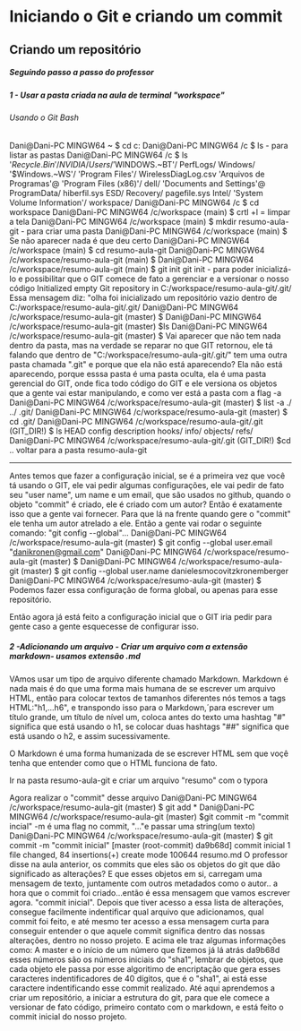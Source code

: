 # Iniciando o Git e criando um commit

 ## Criando um repositório 

##### Seguindo passo a passo do professor

##### 1 - Usar a pasta criada na aula de terminal "workspace"

###### Usando o Git Bash

Dani@Dani-PC MINGW64 ~
$ cd c:
Dani@Dani-PC MINGW64 /c
$ ls - para listar as pastas
Dani@Dani-PC MINGW64 /c
$ ls
'$Recycle.Bin'/             NVIDIA/                       Users/
'$WINDOWS.~BT'/             PerfLogs/                     Windows/
'$Windows.~WS'/            'Program Files'/               WirelessDiagLog.csv
'Arquivos de Programas'@   'Program Files (x86)'/         dell/
'Documents and Settings'@   ProgramData/                  hiberfil.sys
 ESD/                       Recovery/                     pagefile.sys
 Intel/                    'System Volume Information'/   workspace/
Dani@Dani-PC MINGW64 /c
$ cd workspace
Dani@Dani-PC MINGW64 /c/workspace (main)
$ crtl +l = limpar a tela
Dani@Dani-PC MINGW64 /c/workspace (main)
$ mkdir resumo-aula-git - para criar uma pasta 
Dani@Dani-PC MINGW64 /c/workspace (main)
$
Se não aparecer nada é que deu certo
Dani@Dani-PC MINGW64 /c/workspace (main)
$ cd resumo-aula-git
Dani@Dani-PC MINGW64 /c/workspace/resumo-aula-git (main)
$
Dani@Dani-PC MINGW64 /c/workspace/resumo-aula-git (main)
$ git init 
 git init - para poder inicializá-lo e possibilitar que o GIT comece de fato a gerenciar e a versionar o nosso código
Initialized empty Git repository in C:/workspace/resumo-aula-git/.git/
Essa mensagem diz: "olha foi inicializado um repositório vazio dentro de C:/workspace/resumo-aula-git/.git/
Dani@Dani-PC MINGW64 /c/workspace/resumo-aula-git (master)
$
Dani@Dani-PC MINGW64 /c/workspace/resumo-aula-git (master)
$ls 
Dani@Dani-PC MINGW64 /c/workspace/resumo-aula-git (master)
$
Vai aparecer que não tem nada dentro da pasta, mas na verdade se  reparar no que GIT retornou, ele tá falando que dentro de "C:/workspace/resumo-aula-git/.git/" tem uma outra pasta chamada ".git" e porque que ela não está aparecendo? Ela não está aparecendo, porque esssa pasta é uma pasta oculta, ela é uma pasta gerencial do GIT, onde fica todo código do GIT e ele versiona os objetos que a gente vai estar manipulando, e como ver está a pasta com a flag -a
Dani@Dani-PC MINGW64 /c/workspace/resumo-aula-git (master)
$ list -a 
./  ../  .git/
Dani@Dani-PC MINGW64 /c/workspace/resumo-aula-git (master)
$ cd .git/
Dani@Dani-PC MINGW64 /c/workspace/resumo-aula-git/.git (GIT_DIR!)
$ ls
HEAD  config  description  hooks/  info/  objects/  refs/
Dani@Dani-PC MINGW64 /c/workspace/resumo-aula-git/.git (GIT_DIR!)
$cd .. voltar para a pasta resumo-aula-git

--------------------------------------------------------------------------------
Antes temos que fazer a configuração inicial, se é a primeira vez que você tá usando o GIT, ele vai pedir algumas configurações, ele vai pedir de fato seu "user name", um name e um email, que são usados no github, quando o objeto "commit" é criado, ele é criado com um autor? Então é exatamente isso que a gente vai fornecer. Para que lá na frente quando gere o "commit" ele tenha um autor atrelado a ele. Então a gente vai rodar o seguinte comando: "git config --global"...
Dani@Dani-PC MINGW64 /c/workspace/resumo-aula-git (master)
$ git config --global user.email "danikronen@gmail.com"
Dani@Dani-PC MINGW64 /c/workspace/resumo-aula-git (master)
$
Dani@Dani-PC MINGW64 /c/workspace/resumo-aula-git (master)
$ git config --global user.name danielesmocovitzkronemberger
Dani@Dani-PC MINGW64 /c/workspace/resumo-aula-git (master)
$
Podemos fazer essa configuração de forma global, ou apenas para esse repositório.

Então agora já está feito a configuração inicial que o GIT iria pedir para gente caso a gente esquecesse de configurar isso.

##### 2 -Adicionando um arquivo - Criar um arquivo com a extensão markdown- usamos extensão .md

 VAmos usar um tipo de arquivo diferente chamado Markdown.
Markdown é nada mais é do que uma forma mais humana de se escrever um arquivo HTML, então para colocar textos de tamanhos diferentes nós temos a tags HTML:"h1,...h6", e transpondo isso para o Markdown,´para escrever um título grande, um título de nível um, coloca antes do texto uma hashtag  "#"  significa que está  usando o h1,  se colocar duas hashtags "##" significa que está usando o h2, e assim sucessivamente. 

O Markdown é uma forma humanizada de se escrever HTML sem que voçê tenha que entender como que o HTML funciona de fato.

Ir na pasta resumo-aula-git e criar um arquivo "resumo" com o typora

Agora realizar o "commit" desse arquivo
Dani@Dani-PC MINGW64 /c/workspace/resumo-aula-git (master)
$ git add *
Dani@Dani-PC MINGW64 /c/workspace/resumo-aula-git (master)
$git commit -m "commit incial"
-m é uma flag no commit, "..."e passar uma string(um texto)
Dani@Dani-PC MINGW64 /c/workspace/resumo-aula-git (master)
$ git commit -m "commit inicial"
[master (root-commit) da9b68d] commit inicial
 1 file changed, 84 insertions(+)
 create mode 100644 resumo.md
O professor disse na aula anterior, os commits que eles são os objetos do git que dão significado as alterações? E que esses objetos em si, carregam uma mensagem de texto, juntamente com outros metadados como o autor.. a hora que o commit foi criado...então é essa mensagem que vamos escrever agora. "commit inicial".
Depois que tiver acesso a essa lista de alterações, consegue facilmente indentificar qual arquivo que adicionamos, qual commit foi feito, e até mesmo ter acesso a essa mensagem curta para conseguir entender o que aquele commit significa dentro das nossas alterações, dentro no nosso projeto.
E acima ele traz algumas informações como: A master e o início de um número que fizemos já lá atrás da9b68d esses números são os números iniciais do "sha1", lembrar de objetos, que cada objeto ele passa por esse algoritimo de encriptação que gera esses caracteres indentificadores de 40 dígitos, que é o "sha1", ai está esse caractere indentificando esse commit realizado.
Até aqui aprendemos a criar um repositório, a iniciar a estrutura do git, para que ele comece a versionar de fato código, primeiro contato com o markdown, e está feito o commit inicial do nosso projeto.



